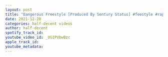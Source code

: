```yaml
---
layout: post
title: "Dangerous Freestyle [Produced By Sentury Status] #feestyle #rap #ukhiphop #rapper #bombap #wutang"
date: 2021-12-28
categories: half-decent videos
author: half-decent
spotify_track_id: 
youtube_video_id: _UGIPVbwBzc
apple_track_id: 
youtube_metadata: 
---
```

